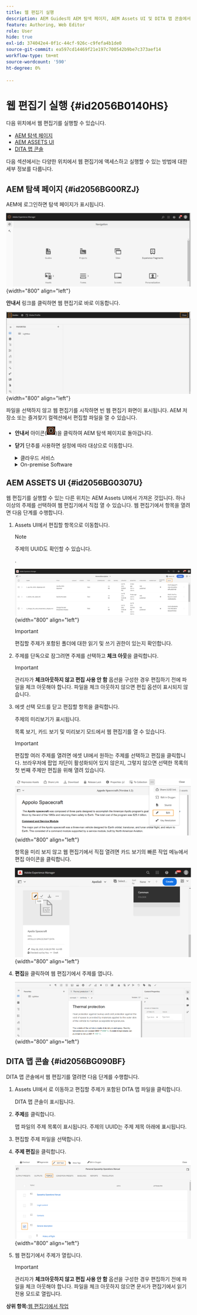 ```yaml
---
title: 웹 편집기 실행
description: AEM Guides의 AEM 탐색 페이지, AEM Assets UI 및 DITA 맵 콘솔에서 웹 편집기를 실행하는 방법을 알아봅니다.
feature: Authoring, Web Editor
role: User
hide: true
exl-id: 374042e4-0f1c-44cf-926c-c9fefa4b1de0
source-git-commit: ea597cd14469f21e197c700542b9be7c373aef14
workflow-type: tm+mt
source-wordcount: '590'
ht-degree: 0%

---
```


# 웹 편집기 실행 {#id2056B0140HS}

다음 위치에서 웹 편집기를 실행할 수 있습니다.

- [AEM 탐색 페이지](#id2056BG00RZJ)
- [AEM ASSETS UI](#id2056BG0307U)
- [DITA 맵 콘솔](#id2056BG090BF)

다음 섹션에서는 다양한 위치에서 웹 편집기에 액세스하고 실행할 수 있는 방법에 대한 세부 정보를 다룹니다.

## AEM 탐색 페이지 {#id2056BG00RZJ}

AEM에 로그인하면 탐색 페이지가 표시됩니다.

![](images/web-editor-from-navigation-page.png){width="800" align="left"}

**안내서** 링크를 클릭하면 웹 편집기로 바로 이동합니다.

![](images/web-editor-launch-page.png){width="800" align="left"}

파일을 선택하지 않고 웹 편집기를 시작하면 빈 웹 편집기 화면이 표시됩니다. AEM 저장소 또는 즐겨찾기 컬렉션에서 편집할 파일을 열 수 있습니다.

- **안내서** 아이콘(![](images/aem-guides-icon.png))을 클릭하여 AEM 탐색 페이지로 돌아갑니다.

- **닫기** 단추를 사용하면 설정에 따라 대상으로 이동합니다.



  <details>

  <summary> 클라우드 서비스 </summary>

  클라우드 서비스를 사용하는 경우 **닫기** 단추를 클릭하여 AEM 탐색 페이지로 돌아갑니다.
  </details>

  <details>

  <summary> On-premise Software</summary>

  AEM Guides On-premise Software(4.2.1 이상)를 사용 중인 경우 오른쪽의 **닫기** 단추를 클릭하여 Assets UI의 현재 파일 경로로 돌아갑니다.

  </details>

## AEM ASSETS UI {#id2056BG0307U}

웹 편집기를 실행할 수 있는 다른 위치는 AEM Assets UI에서 가져온 것입니다. 하나 이상의 주제를 선택하여 웹 편집기에서 직접 열 수 있습니다. 웹 편집기에서 항목을 열려면 다음 단계를 수행합니다.

1. Assets UI에서 편집할 항목으로 이동합니다.

   >[!NOTE]
   >
   > 주제의 UUID도 확인할 수 있습니다.

   .

   ![](images/assets_ui_with_uuid_cs.png){width="800" align="left"}

   >[!IMPORTANT]
   >
   > 편집할 주제가 포함된 폴더에 대한 읽기 및 쓰기 권한이 있는지 확인합니다.

1. 주제를 단독으로 잠그려면 주제를 선택하고 **체크 아웃**&#x200B;을 클릭합니다.

   >[!IMPORTANT]
   >
   > 관리자가 **체크아웃하지 않고 편집 사용 안 함** 옵션을 구성한 경우 편집하기 전에 파일을 체크 아웃해야 합니다. 파일을 체크 아웃하지 않으면 편집 옵션이 표시되지 않습니다.

1. 에셋 선택 모드를 닫고 편집할 항목을 클릭합니다.

   주제의 미리보기가 표시됩니다.

   목록 보기, 카드 보기 및 미리보기 모드에서 웹 편집기를 열 수 있습니다.

   >[!IMPORTANT]
   >
   > 편집할 여러 주제를 열려면 에셋 UI에서 원하는 주제를 선택하고 편집을 클릭합니다. 브라우저에 팝업 차단이 활성화되어 있지 않은지, 그렇지 않으면 선택한 목록의 첫 번째 주제만 편집을 위해 열려 있습니다.

   ![](images/edit-from-preview_cs.png){width="800" align="left"}

   항목을 미리 보지 않고 웹 편집기에서 직접 열려면 카드 보기의 빠른 작업 메뉴에서 편집 아이콘을 클릭합니다.

   ![](images/edit-topic-from-quick-action_cs.png){width="800" align="left"}

1. **편집**&#x200B;을 클릭하여 웹 편집기에서 주제를 엽니다.

   ![](images/edit-mode.png){width="800" align="left"}


## DITA 맵 콘솔 {#id2056BG090BF}

DITA 맵 콘솔에서 웹 편집기를 열려면 다음 단계를 수행합니다.

1. Assets UI에서 로 이동하고 편집할 주제가 포함된 DITA 맵 파일을 클릭합니다.

   DITA 맵 콘솔이 표시됩니다.

1. **주제**&#x200B;를 클릭합니다.

   맵 파일의 주제 목록이 표시됩니다. 주제의 UUID는 주제 제목 아래에 표시됩니다.

1. 편집할 주제 파일을 선택합니다.

1. **주제 편집**&#x200B;을 클릭합니다.

   ![](images/edit-topics-map-console_cs.png){width="800" align="left"}

1. 웹 편집기에서 주제가 열립니다.

   >[!IMPORTANT]
   >
   > 관리자가 **체크아웃하지 않고 편집 사용 안 함** 옵션을 구성한 경우 편집하기 전에 파일을 체크 아웃해야 합니다. 파일을 체크 아웃하지 않으면 문서가 편집기에서 읽기 전용 모드로 열립니다.


**상위 항목:**[&#x200B;웹 편집기에서 작업](web-editor.md)

